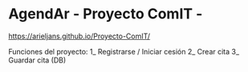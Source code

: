 # AgendAr - Proyecto ComIT -
https://arieljans.github.io/Proyecto-ComIT/

Funciones del proyecto:
1_ Registrarse / Iniciar cesión 
2_ Crear cita
3_ Guardar cita (DB)
